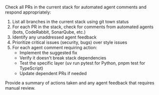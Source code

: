 Check all PRs in the current stack for automated agent comments and respond appropriately:

1. List all branches in the current stack using git town status
2. For each PR in the stack, check for comments from automated agents (bots, CodeRabbit, SonarQube, etc.)
3. Identify any unaddressed agent feedback
4. Prioritize critical issues (security, bugs) over style issues
5. For each agent comment requiring action:
   - Implement the suggested fix
   - Verify it doesn't break stack dependencies
   - Test the specific layer (uv run pytest for Python, pnpm test for TypeScript)
   - Update dependent PRs if needed

Provide a summary of actions taken and any agent feedback that requires manual review.
